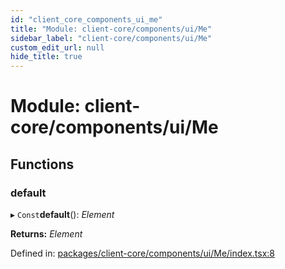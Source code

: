 ```yaml
---
id: "client_core_components_ui_me"
title: "Module: client-core/components/ui/Me"
sidebar_label: "client-core/components/ui/Me"
custom_edit_url: null
hide_title: true
---
```


# Module: client-core/components/ui/Me

## Functions

### default

▸ `Const`**default**(): *Element*

**Returns:** *Element*

Defined in: [packages/client-core/components/ui/Me/index.tsx:8](https://github.com/xr3ngine/xr3ngine/blob/5c3dcaef1/packages/client-core/components/ui/Me/index.tsx#L8)
